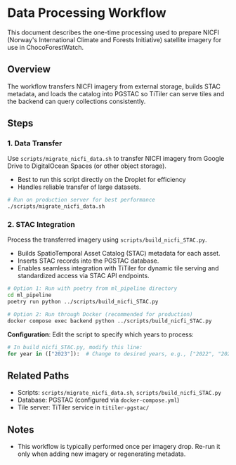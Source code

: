 # Data Processing Workflow

This document describes the one-time processing used to prepare NICFI (Norway's International Climate and Forests Initiative) satellite imagery for use in ChocoForestWatch.

## Overview

The workflow transfers NICFI imagery from external storage, builds STAC metadata, and loads the catalog into PGSTAC so TiTiler can serve tiles and the backend can query collections consistently.

## Steps

### 1. Data Transfer
Use `scripts/migrate_nicfi_data.sh` to transfer NICFI imagery from Google Drive to DigitalOcean Spaces (or other object storage).
- Best to run this script directly on the Droplet for efficiency
- Handles reliable transfer of large datasets.

```bash
# Run on production server for best performance
./scripts/migrate_nicfi_data.sh
```

### 2. STAC Integration
Process the transferred imagery using `scripts/build_nicfi_STAC.py`.
- Builds SpatioTemporal Asset Catalog (STAC) metadata for each asset.
- Inserts STAC records into the PGSTAC database.
- Enables seamless integration with TiTiler for dynamic tile serving and standardized access via STAC API endpoints.

```bash
# Option 1: Run with poetry from ml_pipeline directory
cd ml_pipeline
poetry run python ../scripts/build_nicfi_STAC.py

# Option 2: Run through Docker (recommended for production)
docker compose exec backend python ../scripts/build_nicfi_STAC.py
```

**Configuration**: Edit the script to specify which years to process:
```python
# In build_nicfi_STAC.py, modify this line:
for year in (["2023"]):  # Change to desired years, e.g., ["2022", "2023", "2024"]
```
## Related Paths

- Scripts: `scripts/migrate_nicfi_data.sh`, `scripts/build_nicfi_STAC.py`
- Database: PGSTAC (configured via `docker-compose.yml`)
- Tile server: TiTiler service in `titiler-pgstac/`

## Notes

- This workflow is typically performed once per imagery drop. Re-run it only when adding new imagery or regenerating metadata.

